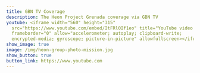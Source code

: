 ```yaml
---
title: GBN TV Coverage
description: The Heon Project Grenada coverage via GBN TV
youtube: <iframe width="560" height="315"
  src="https://www.youtube.com/embed/ItFRl0If1eo" title="YouTube video player"
  frameborder="0" allow="accelerometer; autoplay; clipboard-write;
  encrypted-media; gyroscope; picture-in-picture" allowfullscreen></iframe>
show_image: true
image: /img/heon-group-photo-mission.jpg
show_button: true
button_link: https://www.youtube.com
---
```


